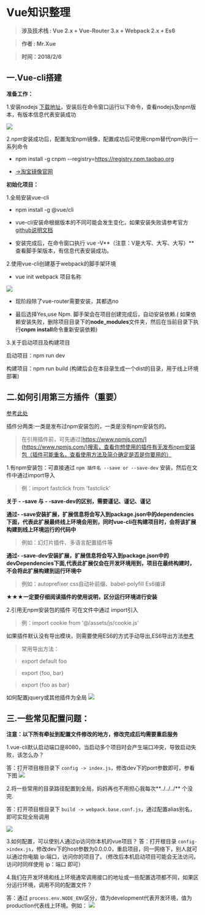 # Vue知识整理 #
> **涉及技术栈 : Vue 2.x + Vue-Router 3.x + Webpack 2.x + Es6**

> **作者 :  Mr.Xue**

> **时间：2018/2/6**



## 一.Vue-cli搭建 ##

**准备工作：**

1.安装nodejs [下载地址](http://nodejs.cn/download/)，安装后在命令窗口运行以下命令，查看nodejs及npm版本，有版本信息代表安装成功

![](https://i.imgur.com/6QeirZw.png)

2.npm安装成功后，配置淘宝npm镜像，配置成功后可使用cnpm替代npm执行一系列命令

- npm install -g cnpm --registry=https://registry.npm.taobao.org

- [→淘宝镜像官网](https://npm.taobao.org/)


**初始化项目：**

1.全局安装vue-cli

- npm install -g @vue/cli

- vue-cli安装命根据版本的不同可能会发生变化，如果安装失败请参考官方[github说明文档](https://github.com/vuejs/vue-cli)

- 安装完成后，在命令窗口执行 vue -V**（注意：V是大写、大写、大写）**查看脚手架版本，有信息代表安装成功。


2.使用vue-cli创建基于webpack的脚手架环境

- vue init webpack 项目名称

![](https://i.imgur.com/KYfRYPg.png)

- 现阶段除了vue-router需要安装，其都选no

- 最后选择Yes,use Npm. 脚手架会在项目创建完成后，自动安装依赖.( 如果依赖安装失败，删除项目目录下的**node_modules**文件夹，然后在当前目录下执行**cnpm install**命令重新安装依赖)

3.关于启动项目及构建项目

启动项目：npm run dev

构建项目：npm run build  (构建后会在本目录生成一个dist的目录，用于线上环境部署)

## 二.如何引用第三方插件（重要） ##
[参考此处](https://segmentfault.com/a/1190000007020623)

插件分两类:一类是发布过npm安装包的，一类是没有npm安装包的。

> 在引用插件前，可先通过[https://www.npmjs.com/](https://www.npmjs.com/)搜索，查看你想使用的插件有无发布npm安装包（插件可能重名，查看使用方法及简介确定是否是你要用的）

1.有npm安装包：可直接通过 `npm 插件名 --save or --save-dev` 安装，然后在文件中通过import导入
> 例：import fastclick from 'fastclick'

**关于 - -save 与 - -save-dev的区别，需要谨记、谨记、谨记**

**通过- -save安装扩展，扩展信息将会写入到package.json中的dependencies下面，代表此扩展最终线上环境会用到，同时vue-cli在构建项目时，会将该扩展构建到线上环境运行的代码中**
> 例如：幻灯片插件、多语言配置插件等

**通过- -save-dev安装扩展，扩展信息将会写入到package.json中的devDependencies下面,代表此扩展仅会在开发环境用到，项目在最终构建时，不会将此扩展构建到运行环境中**

> 例如：autoprefixer css自动补前缀、babel-polyfill Es6编译

**★★★一定要仔细阅读插件的使用说明，区分运行环境进行安装**


2.引用无npm安装包的插件
可在文件中通过 import引入
> 例：import cookie from '@/assets/js/cookie.js'

如果插件默认没有导出模块，则需要使用ES6的方式手动导出,ES6导出方法[参考](https://www.cnblogs.com/benpaodexiaopangzi/p/6085519.html)
> 常用导出方法：

> export default foo

> export {foo, bar}

> export {foo as bar}


如何配置jquery或其他插件为全局
![](https://i.imgur.com/gqL2GHM.png)

## 三.一些常见配置问题： ##
**注意：以下所有牵扯到配置文件修改的地方，修改完成后均需要重启服务**

1.vue-cli默认启动端口是8080，当启动多个项目时会产生端口冲突，导致启动失败，该怎么办？

答：打开项目根目录下 `config -> index.js`，修改dev下的port参数即可，参看下图
![](https://i.imgur.com/eARfglA.png)

2.将一些常用的目录路径配置到全局，妈妈再也不用担心我每次**../../../** 个没完.

答：打开项目根目录下 `build -> webpack.base.conf.js`，通过配置alias别名，即可实现全局调用

![](https://i.imgur.com/vao3K2B.png)

3.如何配置，可以使别人通过ip访问你本机的vue项目？
答：打开根目录 `config->index.js`，修改dev下的host参数为0.0.0.0，重启项目，同一网络下，别人就可以通过你电脑  ip:端口，访问你的项目了。（修改后本机启动项目可能会无法访问，访问时同样使用 ip：端口 即可）

4.我们在开发环境和线上环境通常调用接口的地址或一些配置选项都不同，如果区分运行环境，调用不同的配置文件？

答：通过 `process.env.NODE_ENV`区分，值为development代表开发环境，值为production代表线上环境。例如：
![](https://i.imgur.com/DOmvXEs.png)

